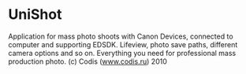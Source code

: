 UniShot
=======

Application for mass photo shoots with Canon Devices, connected to computer and supporting EDSDK. Lifeview, photo save paths, different camera options and so on. Everything you need for professional mass production photo. (c) Codis (www.codis.ru) 2010